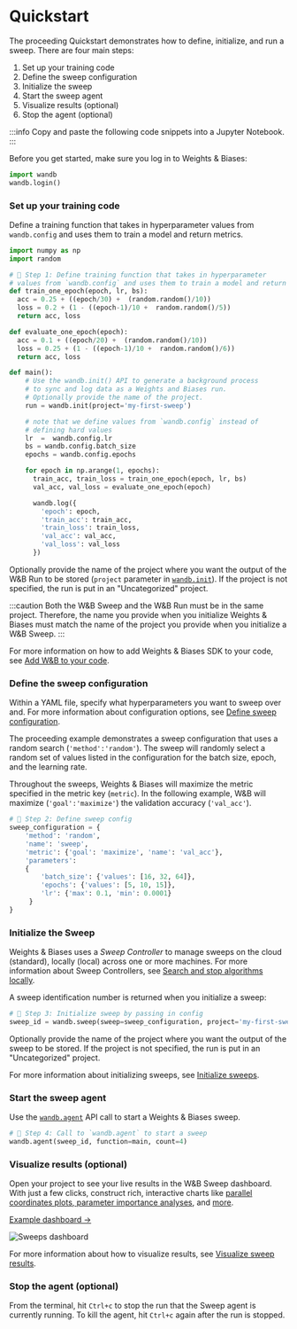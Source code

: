 # Quickstart

The proceeding Quickstart demonstrates how to define, initialize, and run a sweep. There are four main steps:

1. Set up your training code
2. Define the sweep configuration
3. Initialize the sweep
4. Start the sweep agent
5. Visualize results (optional)
6. Stop the agent (optional)

:::info
Copy and paste the following code snippets into a Jupyter Notebook.
:::

Before you get started, make sure you log in to Weights & Biases:

```python
import wandb
wandb.login()
```

### Set up your training code

Define a training function that takes in hyperparameter values from `wandb.config` and uses them to train a model and return metrics.

```python
import numpy as np 
import random

# 🐝 Step 1: Define training function that takes in hyperparameter 
# values from `wandb.config` and uses them to train a model and return metric
def train_one_epoch(epoch, lr, bs): 
  acc = 0.25 + ((epoch/30) +  (random.random()/10))
  loss = 0.2 + (1 - ((epoch-1)/10 +  random.random()/5))
  return acc, loss

def evaluate_one_epoch(epoch): 
  acc = 0.1 + ((epoch/20) +  (random.random()/10))
  loss = 0.25 + (1 - ((epoch-1)/10 +  random.random()/6))
  return acc, loss

def main():
    # Use the wandb.init() API to generate a background process 
    # to sync and log data as a Weights and Biases run.
    # Optionally provide the name of the project. 
    run = wandb.init(project='my-first-sweep')

    # note that we define values from `wandb.config` instead of 
    # defining hard values
    lr  =  wandb.config.lr
    bs = wandb.config.batch_size
    epochs = wandb.config.epochs

    for epoch in np.arange(1, epochs):
      train_acc, train_loss = train_one_epoch(epoch, lr, bs)
      val_acc, val_loss = evaluate_one_epoch(epoch)

      wandb.log({
        'epoch': epoch, 
        'train_acc': train_acc,
        'train_loss': train_loss, 
        'val_acc': val_acc, 
        'val_loss': val_loss
      })
```

Optionally provide the name of the project where you want the output of the W&B Run to be stored (`project` parameter in [`wandb.init`](https://docs.wandb.ai/ref/python/init)). If the project is not specified, the run is put in an "Uncategorized" project.

:::caution
Both the W&B Sweep and the W&B Run must be in the same project. Therefore, the name you provide when you initialize Weights & Biases must match the name of the project you provide when you initialize a W&B Sweep.
:::

For more information on how to add Weights & Biases SDK to your code, see [Add W&B to your code](add-w-and-b-to-your-code.md).

### Define the sweep configuration

Within a YAML file, specify what hyperparameters you want to sweep over and. For more information about configuration options, see [Define sweep configuration](define-sweep-configuration.md).

The proceeding example demonstrates a sweep configuration that uses a random search (`'method':'random'`). The sweep will randomly select a random set of values listed in the configuration for the batch size, epoch, and the learning rate.

Throughout the sweeps, Weights & Biases will maximize the metric specified in the metric key (`metric`). In the following example, W&B will maximize (`'goal':'maximize'`) the validation accuracy (`'val_acc'`).

```python
# 🐝 Step 2: Define sweep config
sweep_configuration = {
    'method': 'random',
    'name': 'sweep',
    'metric': {'goal': 'maximize', 'name': 'val_acc'},
    'parameters': 
    {
        'batch_size': {'values': [16, 32, 64]},
        'epochs': {'values': [5, 10, 15]},
        'lr': {'max': 0.1, 'min': 0.0001}
     }
}
```

### Initialize the Sweep

Weights & Biases uses a _Sweep Controller_ to manage sweeps on the cloud (standard), locally (local) across one or more machines. For more information about Sweep Controllers, see [Search and stop algorithms locally](https://docs.wandb.ai/guides/sweeps/local-controller).

A sweep identification number is returned when you initialize a sweep:

```python
# 🐝 Step 3: Initialize sweep by passing in config
sweep_id = wandb.sweep(sweep=sweep_configuration, project='my-first-sweep')
```

Optionally provide the name of the project where you want the output of the sweep to be stored. If the project is not specified, the run is put in an "Uncategorized" project.

For more information about initializing sweeps, see [Initialize sweeps](https://docs.wandb.ai/guides/sweeps/initialize-sweeps).

### Start the sweep agent

Use the [`wandb.agent`](https://docs.wandb.ai/ref/python/agent) API call to start a Weights & Biases sweep.

```python
# 🐝 Step 4: Call to `wandb.agent` to start a sweep
wandb.agent(sweep_id, function=main, count=4)
```

### Visualize results (optional)

Open your project to see your live results in the W&B Sweep dashboard. With just a few clicks, construct rich, interactive charts like [parallel coordinates plots](../app/features/panels/parallel-coordinates.md),[ parameter importance analyses](../app/features/panels/parameter-importance.md), and [more](../app/features/panels/intro.md).

[Example dashboard →](https://wandb.ai/anmolmann/pytorch-cnn-fashion/sweeps/pmqye6u3)

![Sweeps dashboard](<@site/static/images/sweeps/sweeps_quickstart_dashboard.png>)

For more information about how to visualize results, see [Visualize sweep results](https://docs.wandb.ai/guides/sweeps/visualize-sweep-results).

### Stop the agent (optional)

From the terminal, hit `Ctrl+c` to stop the run that the Sweep agent is currently running. To kill the agent, hit `Ctrl+c` again after the run is stopped.
